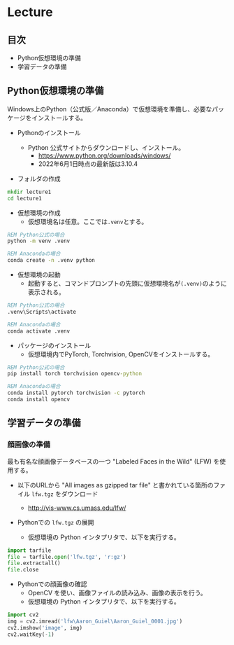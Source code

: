 # Lecture

## 目次

- Python仮想環境の準備
- 学習データの準備


## Python仮想環境の準備

Windows上のPython（公式版／Anaconda）で仮想環境を準備し、必要なパッケージをインストールする。

- Pythonのインストール
  - Python 公式サイトからダウンロードし、インストール。
    - https://www.python.org/downloads/windows/
    - 2022年6月1日時点の最新版は3.10.4

- フォルダの作成
```bat
mkdir lecture1
cd lecture1
```

- 仮想環境の作成
  - 仮想環境名は任意。ここでは`.venv`とする。
```bat
REM Python公式の場合
python -m venv .venv

REM Anacondaの場合
conda create -n .venv python
```

- 仮想環境の起動
  - 起動すると、コマンドプロンプトの先頭に仮想環境名が`(.venv)`のように表示される。
```bat
REM Python公式の場合
.venv\Scripts\activate

REM Anacondaの場合
conda activate .venv
```

- パッケージのインストール
  - 仮想環境内でPyTorch, Torchvision, OpenCVをインストールする。
```bat
REM Python公式の場合
pip install torch torchvision opencv-python

REM Anacondaの場合
conda install pytorch torchvision -c pytorch
conda install opencv
```


## 学習データの準備

### 顔画像の準備

最も有名な顔画像データベースの一つ "Labeled Faces in the Wild" (LFW) を使用する。

- 以下のURLから "All images as gzipped tar file" と書かれている箇所のファイル `lfw.tgz` をダウンロード
  - http://vis-www.cs.umass.edu/lfw/

- Pythonでの `lfw.tgz` の展開
  - 仮想環境の Python インタプリタで、以下を実行する。
```python
import tarfile
file = tarfile.open('lfw.tgz', 'r:gz')
file.extractall()
file.close
```

- Pythonでの顔画像の確認
  - OpenCV を使い、画像ファイルの読み込み、画像の表示を行う。
  - 仮想環境の Python インタプリタで、以下を実行する。
```python
import cv2
img = cv2.imread('lfw\Aaron_Guiel\Aaron_Guiel_0001.jpg')
cv2.imshow('image', img)
cv2.waitKey(-1)
```
